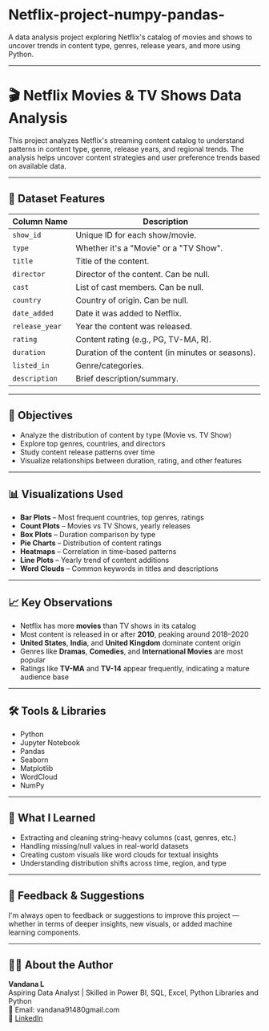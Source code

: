 # Netflix-project-numpy-pandas-
A data analysis project exploring Netflix's catalog of movies and shows to uncover trends in content type, genres, release years, and more using Python.

---

# 🎬 Netflix Movies & TV Shows Data Analysis

This project analyzes Netflix's streaming content catalog to understand patterns in content type, genre, release years, and regional trends. The analysis helps uncover content strategies and user preference trends based on available data.

---

## 📁 Dataset Features

| Column Name    | Description                                      |
| -------------- | ------------------------------------------------ |
| `show_id`      | Unique ID for each show/movie.                   |
| `type`         | Whether it's a "Movie" or a "TV Show".           |
| `title`        | Title of the content.                            |
| `director`     | Director of the content. Can be null.            |
| `cast`         | List of cast members. Can be null.               |
| `country`      | Country of origin. Can be null.                  |
| `date_added`   | Date it was added to Netflix.                    |
| `release_year` | Year the content was released.                   |
| `rating`       | Content rating (e.g., PG, TV-MA, R).             |
| `duration`     | Duration of the content (in minutes or seasons). |
| `listed_in`    | Genre/categories.                                |
| `description`  | Brief description/summary.                       |

---

## 🎯 Objectives

- Analyze the distribution of content by type (Movie vs. TV Show)  
- Explore top genres, countries, and directors  
- Study content release patterns over time  
- Visualize relationships between duration, rating, and other features

---

## 📊 Visualizations Used

- **Bar Plots** – Most frequent countries, top genres, ratings  
- **Count Plots** – Movies vs TV Shows, yearly releases  
- **Box Plots** – Duration comparison by type  
- **Pie Charts** – Distribution of content ratings  
- **Heatmaps** – Correlation in time-based patterns  
- **Line Plots** – Yearly trend of content additions  
- **Word Clouds** – Common keywords in titles and descriptions

---

## 📈 Key Observations

- Netflix has more **movies** than TV shows in its catalog  
- Most content is released in or after **2010**, peaking around 2018–2020  
- **United States**, **India**, and **United Kingdom** dominate content origin  
- Genres like **Dramas**, **Comedies**, and **International Movies** are most popular  
- Ratings like **TV-MA** and **TV-14** appear frequently, indicating a mature audience base

---

## 🛠️ Tools & Libraries

- Python  
- Jupyter Notebook  
- Pandas  
- Seaborn  
- Matplotlib  
- WordCloud  
- NumPy

---
## 🧠 What I Learned

- Extracting and cleaning string-heavy columns (cast, genres, etc.)  
- Handling missing/null values in real-world datasets  
- Creating custom visuals like word clouds for textual insights  
- Understanding distribution shifts across time, region, and type

---

## 💬 Feedback & Suggestions

I'm always open to feedback or suggestions to improve this project — whether in terms of deeper insights, new visuals, or added machine learning components.

---

## 🙋‍♀️ About the Author

**Vandana L**  
Aspiring Data Analyst | Skilled in Power BI, SQL, Excel, Python Libraries and Python  
📧 Email: vandana91480gmail.com  
🔗 [LinkedIn](https://www.linkedin.com/in/vandana-l-6a37a1233)



